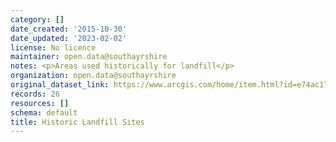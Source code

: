 ```yaml
---
category: []
date_created: '2015-10-30'
date_updated: '2023-02-02'
license: No licence
maintainer: open.data@southayrshire
notes: <p>Areas used historically for landfill</p>
organization: open.data@southayrshire
original_dataset_link: https://www.arcgis.com/home/item.html?id=e74ac17ef31b4c28a2c257977c4b31e1
records: 26
resources: []
schema: default
title: Historic Landfill Sites
---
```

